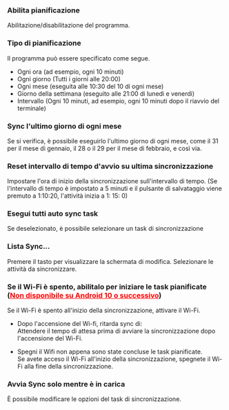 ### Abilita  pianificazione
Abilitazione/disabilitazione del programma.

### Tipo di  pianificazione
Il programma può essere specificato come segue.
- Ogni ora (ad esempio, ogni 10 minuti)
- Ogni  giorno (Tutti i giorni alle 20:00)
- Ogni  mese (eseguita alle 10:30 del 10 di ogni mese)
- Giorno  della settimana (eseguito alle 21:00 di lunedì e venerdì)
- Intervallo (Ogni 10 minuti, ad esempio, ogni 10 minuti dopo il riavvio del terminale)

### Sync  l\'ultimo giorno di ogni mese

Se si verifica, è possibile eseguirlo l'ultimo giorno di ogni mese, come il 31 per il mese di gennaio, il 28 o il 29 per il mese di febbraio, e così via.

### Reset  intervallo di tempo d\'avvio su ultima sincronizzazione

Impostare l'ora di inizio della sincronizzazione sull'intervallo di tempo. (Se l'intervallo di tempo è impostato a 5 minuti e il pulsante di salvataggio viene premuto a 1:10:20, l'attività inizia a 1: 15: 0)

### Esegui  tutti auto sync task
Se deselezionato, è possibile selezionare un task di sincronizzazione

### Lista  Sync...
Premere il tasto per visualizzare la schermata di modifica. Selezionare le attività da sincronizzare.

### Se il  Wi-Fi è spento, abilitalo per iniziare le task pianificate (<span style="color: red; "><u>Non disponibile su Android 10 o successivo</u></span>)
Se il Wi-Fi è spento all'inizio della sincronizzazione, attivare il Wi-Fi.

- Dopo  l\'accensione del Wi-fi, ritarda sync di:  
	Attendere il tempo di attesa prima di avviare la sincronizzazione dopo l'accensione del Wi-Fi.

- Spegni  il Wifi non appena sono state concluse le task pianificate.  
	Se avete acceso il Wi-Fi all'inizio della sincronizzazione, spegnete il Wi-Fi alla fine della sincronizzazione.

### Avvia  Sync solo mentre è in carica
È possibile modificare le opzioni del task di sincronizzazione.
